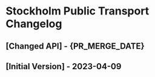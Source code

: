 # Stockholm Public Transport Changelog

## [Changed API] - {PR_MERGE_DATE}

## [Initial Version] - 2023-04-09
